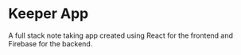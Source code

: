 # Keeper App
A full stack note taking app created using React for the frontend and Firebase for the backend.